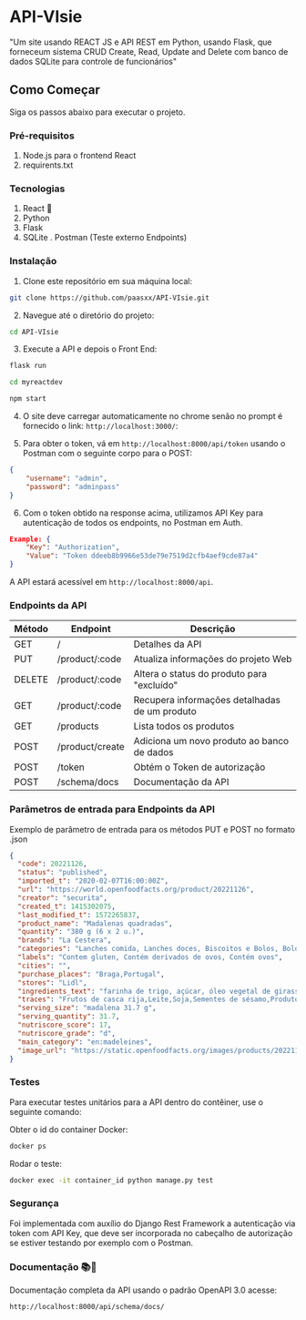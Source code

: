# API-VIsie

"Um site usando REACT JS e API REST em Python, usando Flask, que forneceum sistema CRUD Create, Read, Update and Delete com banco de dados SQLite para controle de funcionários"


## Como Começar

Siga os passos abaixo para executar o projeto.

### Pré-requisitos

1. Node.js para o frontend React
2. requirents.txt 

### Tecnologias

1. React 🐳
2. Python
3. Flask
3. SQLite
. Postman (Teste externo Endpoints)

### Instalação

1. Clone este repositório em sua máquina local:

```bash
git clone https://github.com/paasxx/API-VIsie.git
```

2. Navegue até o diretório do projeto:

```bash
cd API-VIsie
```

3. Execute a API e depois o Front End:

```bash
flask run
```

```bash
cd myreactdev
```

```bash
npm start
```


4. O site deve carregar automaticamente no chrome senão no prompt é fornecido o link: `http://localhost:3000/`:


5. Para obter o token, vá em `http://localhost:8000/api/token` usando o Postman com o seguinte corpo para o POST:

```json
{
    "username": "admin",
    "password": "adminpass"
}

```

6. Com o token obtido na response acima, utilizamos API Key para autenticação de todos os endpoints, no Postman em Auth.


```json
Example: {
    "Key": "Authorization",
    "Value": "Token ddeeb8b9966e53de79e7519d2cfb4aef9cde87a4"
}


```


A API estará acessível em `http://localhost:8000/api`.

### Endpoints da API

| Método   | Endpoint                    | Descrição                                      |
|----------|-----------------------------|------------------------------------------------|
| GET      | /                           | Detalhes da API                                |
| PUT      | /product/:code             | Atualiza informações do projeto Web            |
| DELETE   | /product/:code             | Altera o status do produto para "excluído"     |
| GET      | /product/:code             | Recupera informações detalhadas de um produto  |
| GET      | /products                   | Lista todos os produtos                        |
| POST     | /product/create            | Adiciona um novo produto ao banco de dados     |
| POST     | /token                      | Obtém o Token de autorização                   |
| POST     | /schema/docs                | Documentação da API                 |


### Parâmetros de entrada para Endpoints da API

Exemplo de parâmetro de entrada para os métodos PUT e POST no formato .json

```json
{
  "code": 20221126,
  "status": "published",
  "imported_t": "2020-02-07T16:00:00Z",
  "url": "https://world.openfoodfacts.org/product/20221126",
  "creator": "securita",
  "created_t": 1415302075,
  "last_modified_t": 1572265837,
  "product_name": "Madalenas quadradas",
  "quantity": "380 g (6 x 2 u.)",
  "brands": "La Cestera",
  "categories": "Lanches comida, Lanches doces, Biscoitos e Bolos, Bolos, Madalenas",
  "labels": "Contem gluten, Contém derivados de ovos, Contém ovos",
  "cities": "",
  "purchase_places": "Braga,Portugal",
  "stores": "Lidl",
  "ingredients_text": "farinha de trigo, açúcar, óleo vegetal de girassol, clara de ovo, ovo, humidificante (sorbitol), levedantes químicos (difosfato dissódico, hidrogenocarbonato de sódio), xarope de glucose-frutose, sal, aroma",
  "traces": "Frutos de casca rija,Leite,Soja,Sementes de sésamo,Produtos à base de sementes de sésamo",
  "serving_size": "madalena 31.7 g",
  "serving_quantity": 31.7,
  "nutriscore_score": 17,
  "nutriscore_grade": "d",
  "main_category": "en:madeleines",
  "image_url": "https://static.openfoodfacts.org/images/products/20221126/front_pt.5.400.jpg"
}
```

### Testes

Para executar testes unitários para a API dentro do contêiner, use o seguinte comando:

Obter o id do container Docker:

```bash
docker ps
```
Rodar o teste:

```bash
docker exec -it container_id python manage.py test
```

### Segurança 

Foi implementada com auxílio do Django Rest Framework a autenticação via token com API Key, que deve ser incorporada no cabeçalho de autorização se estiver testando por exemplo com o Postman.

### Documentação 📚🚀

Documentação completa da API usando o padrão OpenAPI 3.0 acesse:

`http://localhost:8000/api/schema/docs/`
